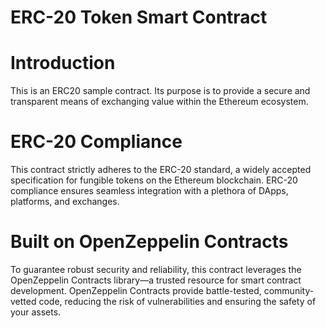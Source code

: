 # ERC-20 Token Smart Contract

# Introduction
This is an ERC20 sample contract. Its purpose is to provide a secure and transparent means of exchanging value within the Ethereum ecosystem. 

# ERC-20 Compliance
This contract strictly adheres to the ERC-20 standard, a widely accepted specification for fungible tokens on the Ethereum blockchain. ERC-20 compliance ensures seamless integration with a plethora of DApps, platforms, and exchanges.

# Built on OpenZeppelin Contracts
To guarantee robust security and reliability, this contract leverages the OpenZeppelin Contracts library—a trusted resource for smart contract development. OpenZeppelin Contracts provide battle-tested, community-vetted code, reducing the risk of vulnerabilities and ensuring the safety of your assets.
